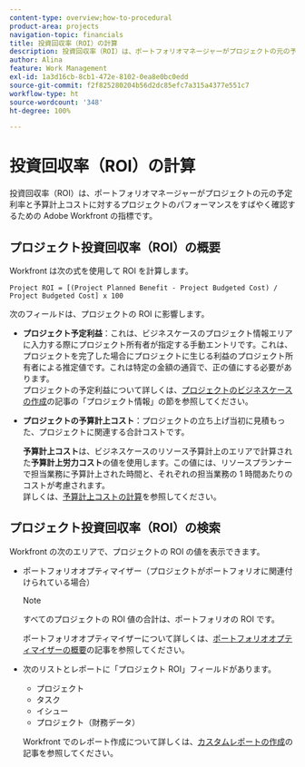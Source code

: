 ```yaml
---
content-type: overview;how-to-procedural
product-area: projects
navigation-topic: financials
title: 投資回収率（ROI）の計算
description: 投資回収率（ROI）は、ポートフォリオマネージャーがプロジェクトの元の予定利率と予算計上コストに対するプロジェクトのパフォーマンスをすばやく確認するための Adobe Workfront の指標です。
author: Alina
feature: Work Management
exl-id: 1a3d16cb-8cb1-472e-8102-0ea8e0bc0edd
source-git-commit: f2f825280204b56d2dc85efc7a315a4377e551c7
workflow-type: ht
source-wordcount: '348'
ht-degree: 100%

---
```


# 投資回収率（ROI）の計算

投資回収率（ROI）は、ポートフォリオマネージャーがプロジェクトの元の予定利率と予算計上コストに対するプロジェクトのパフォーマンスをすばやく確認するための Adobe Workfront の指標です。

## プロジェクト投資回収率（ROI）の概要

Workfront は次の式を使用して ROI を計算します。

```
Project ROI = [(Project Planned Benefit - Project Budgeted Cost) / Project Budgeted Cost] x 100
```

次のフィールドは、プロジェクトの ROI に影響します。

* **プロジェクト予定利益**：これは、ビジネスケースのプロジェクト情報エリアに入力する際にプロジェクト所有者が指定する手動エントリです。これは、プロジェクトを完了した場合にプロジェクトに生じる利益のプロジェクト所有者による推定値です。これは特定の金額の通貨で、正の値にする必要があります。\
  プロジェクトの予定利益について詳しくは、[プロジェクトのビジネスケースの作成](../../../manage-work/projects/define-a-business-case/create-business-case.md)の記事の「プロジェクト情報」の節を参照してください。

* **プロジェクトの予算計上コスト**：プロジェクトの立ち上げ当初に見積もった、プロジェクトに関連する合計コストです。

  **予算計上コスト**&#x200B;は、ビジネスケースのリソース予算計上のエリアで計算された&#x200B;**予算計上労力コスト**&#x200B;の値を使用します。この値には、リソースプランナーで担当業務に予算計上された時間と、それぞれの担当業務の 1 時間あたりのコストが考慮されます。\
  詳しくは、[予算計上コストの計算](../../../manage-work/projects/project-finances/budgeted-cost.md)を参照してください。

## プロジェクト投資回収率（ROI）の検索

Workfront の次のエリアで、プロジェクトの ROI の値を表示できます。

* ポートフォリオオプティマイザー（プロジェクトがポートフォリオに関連付けられている場合）

  >[!NOTE]
  >
  >すべてのプロジェクトの ROI 値の合計は、ポートフォリオの ROI です。

  ポートフォリオオプティマイザーについて詳しくは、[ポートフォリオオプティマイザーの概要](../../../manage-work/portfolios/portfolio-optimizer/portfolio-optimizer-overview.md)の記事を参照してください。

* 次のリストとレポートに「プロジェクト ROI」フィールドがあります。

   * プロジェクト
   * タスク
   * イシュー
   * プロジェクト（財務データ）

  Workfront でのレポート作成について詳しくは、[カスタムレポートの作成](../../../reports-and-dashboards/reports/creating-and-managing-reports/create-custom-report.md)の記事を参照してください。
